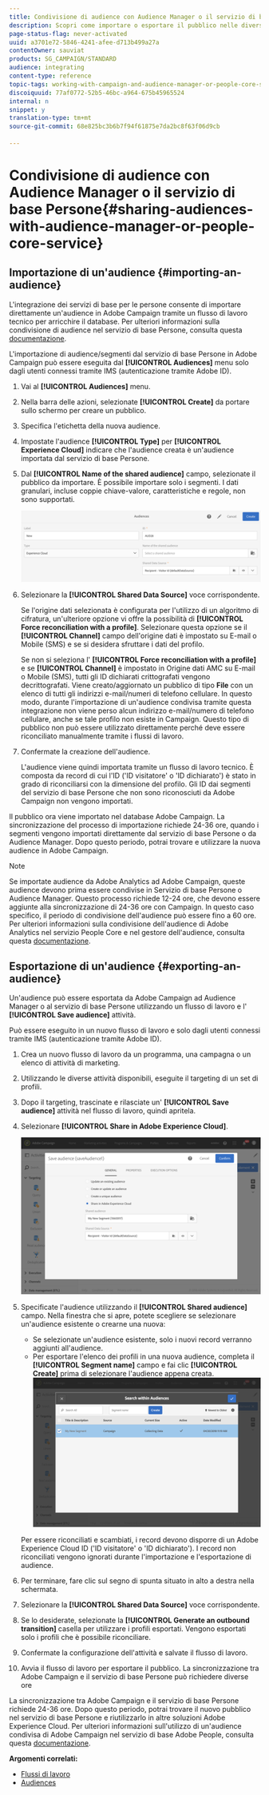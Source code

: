```yaml
---
title: Condivisione di audience con Audience Manager o il servizio di base Persone
description: Scopri come importare o esportare il pubblico nelle diverse soluzioni Adobe Experience Cloud.
page-status-flag: never-activated
uuid: a3701e72-5846-4241-afee-d713b499a27a
contentOwner: sauviat
products: SG_CAMPAIGN/STANDARD
audience: integrating
content-type: reference
topic-tags: working-with-campaign-and-audience-manager-or-people-core-service
discoiquuid: 77af0772-52b5-46bc-a964-675b45965524
internal: n
snippet: y
translation-type: tm+mt
source-git-commit: 68e825bc3b6b7f94f61875e7da2bc8f63f06d9cb

---
```



# Condivisione di audience con Audience Manager o il servizio di base Persone{#sharing-audiences-with-audience-manager-or-people-core-service}

## Importazione di un&#39;audience {#importing-an-audience}

L&#39;integrazione dei servizi di base per le persone consente di importare direttamente un&#39;audience in Adobe Campaign tramite un flusso di lavoro tecnico per arricchire il database. Per ulteriori informazioni sulla condivisione di audience nel servizio di base Persone, consulta questa [documentazione](https://marketing.adobe.com/resources/help/en_US/mcloud/t_publish_audience_segment.html).

L&#39;importazione di audience/segmenti dal servizio di base Persone in Adobe Campaign può essere eseguita dal **[!UICONTROL Audiences]** menu solo dagli utenti connessi tramite IMS (autenticazione tramite Adobe ID).

1. Vai al **[!UICONTROL Audiences]** menu.
1. Nella barra delle azioni, selezionate **[!UICONTROL Create]** da portare sullo schermo per creare un pubblico.
1. Specifica l&#39;etichetta della nuova audience.
1. Impostate l&#39;audience **[!UICONTROL Type]** per **[!UICONTROL Experience Cloud]** indicare che l&#39;audience creata è un&#39;audience importata dal servizio di base Persone.
1. Dal **[!UICONTROL Name of the shared audience]** campo, selezionate il pubblico da importare. È possibile importare solo i segmenti. I dati granulari, incluse coppie chiave-valore, caratteristiche e regole, non sono supportati.

   ![](assets/aam_import_audience.png)

1. Selezionare la **[!UICONTROL Shared Data Source]** voce corrispondente.

   Se l&#39;origine dati selezionata è configurata per l&#39;utilizzo di un algoritmo di cifratura, un&#39;ulteriore opzione vi offre la possibilità di **[!UICONTROL Force reconciliation with a profile]**. Selezionare questa opzione se il **[!UICONTROL Channel]** campo dell&#39;origine dati è impostato su E-mail o Mobile (SMS) e se si desidera sfruttare i dati del profilo.

   Se non si seleziona l&#39; **[!UICONTROL Force reconciliation with a profile]** e se **[!UICONTROL Channel]** è impostato in Origine dati AMC su E-mail o Mobile (SMS), tutti gli ID dichiarati crittografati vengono decrittografati. Viene creato/aggiornato un pubblico di tipo **File** con un elenco di tutti gli indirizzi e-mail/numeri di telefono cellulare. In questo modo, durante l&#39;importazione di un&#39;audience condivisa tramite questa integrazione non viene perso alcun indirizzo e-mail/numero di telefono cellulare, anche se tale profilo non esiste in Campaign. Questo tipo di pubblico non può essere utilizzato direttamente perché deve essere riconciliato manualmente tramite i flussi di lavoro.

1. Confermate la creazione dell&#39;audience.

   L&#39;audience viene quindi importata tramite un flusso di lavoro tecnico. È composta da record di cui l&#39;ID (&#39;ID visitatore&#39; o &#39;ID dichiarato&#39;) è stato in grado di riconciliarsi con la dimensione del profilo. Gli ID dai segmenti del servizio di base Persone che non sono riconosciuti da Adobe Campaign non vengono importati.

Il pubblico ora viene importato nel database Adobe Campaign. La sincronizzazione del processo di importazione richiede 24-36 ore, quando i segmenti vengono importati direttamente dal servizio di base Persone o da Audience Manager. Dopo questo periodo, potrai trovare e utilizzare la nuova audience in Adobe Campaign.

>[!NOTE]
>
>Se importate audience da Adobe Analytics ad Adobe Campaign, queste audience devono prima essere condivise in Servizio di base Persone o Audience Manager. Questo processo richiede 12-24 ore, che devono essere aggiunte alla sincronizzazione di 24-36 ore con Campaign. In questo caso specifico, il periodo di condivisione dell&#39;audience può essere fino a 60 ore. Per ulteriori informazioni sulla condivisione dell&#39;audience di Adobe Analytics nel servizio People Core e nel gestore dell&#39;audience, consulta questa [documentazione](https://marketing.adobe.com/resources/help/en_US/mcloud/t_publish_audience_segment.html).

## Esportazione di un&#39;audience {#exporting-an-audience}

Un&#39;audience può essere esportata da Adobe Campaign ad Audience Manager o al servizio di base Persone utilizzando un flusso di lavoro e l&#39; **[!UICONTROL Save audience]** attività.

Può essere eseguito in un nuovo flusso di lavoro e solo dagli utenti connessi tramite IMS (autenticazione tramite Adobe ID).

1. Crea un nuovo flusso di lavoro da un programma, una campagna o un elenco di attività di marketing.
1. Utilizzando le diverse attività disponibili, eseguite il targeting di un set di profili.
1. Dopo il targeting, trascinate e rilasciate un&#39; **[!UICONTROL Save audience]** attività nel flusso di lavoro, quindi apritela.
1. Selezionare **[!UICONTROL Share in Adobe Experience Cloud]**.

   ![](assets/aam_save_audience_activity.png)

1. Specificate l&#39;audience utilizzando il **[!UICONTROL Shared audience]** campo. Nella finestra che si apre, potete scegliere se selezionare un&#39;audience esistente o crearne una nuova:

   * Se selezionate un&#39;audience esistente, solo i nuovi record verranno aggiunti all&#39;audience.
   * Per esportare l&#39;elenco dei profili in una nuova audience, completa il **[!UICONTROL Segment name]** campo e fai clic **[!UICONTROL Create]** prima di selezionare l&#39;audience appena creata.
   ![](assets/aam_save_audience_segment_picker.png)

   Per essere riconciliati e scambiati, i record devono disporre di un Adobe Experience Cloud ID (&#39;ID visitatore&#39; o &#39;ID dichiarato&#39;). I record non riconciliati vengono ignorati durante l&#39;importazione e l&#39;esportazione di audience.

1. Per terminare, fare clic sul segno di spunta situato in alto a destra nella schermata.
1. Selezionare la **[!UICONTROL Shared Data Source]** voce corrispondente.
1. Se lo desiderate, selezionate la **[!UICONTROL Generate an outbound transition]** casella per utilizzare i profili esportati. Vengono esportati solo i profili che è possibile riconciliare.
1. Confermate la configurazione dell&#39;attività e salvate il flusso di lavoro.
1. Avvia il flusso di lavoro per esportare il pubblico. La sincronizzazione tra Adobe Campaign e il servizio di base Persone può richiedere diverse ore

La sincronizzazione tra Adobe Campaign e il servizio di base Persone richiede 24-36 ore. Dopo questo periodo, potrai trovare il nuovo pubblico nel servizio di base Persone e riutilizzarlo in altre soluzioni Adobe Experience Cloud. Per ulteriori informazioni sull&#39;utilizzo di un&#39;audience condivisa di Adobe Campaign nel servizio di base Adobe People, consulta questa [documentazione](https://marketing.adobe.com/resources/help/en_US/mcloud/t_audience_create.html).

**Argomenti correlati:**

* [Flussi di lavoro](../../automating/using/get-started-workflows.md)
* [Audiences](../../audiences/using/about-audiences.md)

